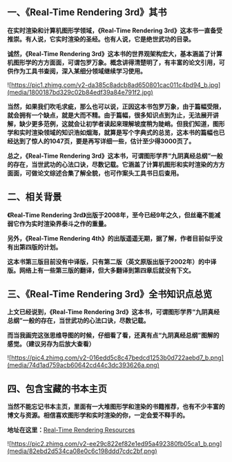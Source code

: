 一、《Real-Time Rendering 3rd》其书
-----------------------------------

**在实时渲染和计算机图形学领域，《Real-Time Rendering
3rd》这本书一直备受推崇。有人说，它实时渲染的圣经。也有人说，它是绝世武功的目录。**

**诚然，《Real-Time Rendering
3rd》这本书的世界观架构宏大，基本涵盖了计算机图形学的方方面面，可谓包罗万象。概念讲得清楚明了，有丰富的论文引用，可供作为工具书查阅，深入某细分领域继续学习使用。**

![https://pic1.zhimg.com/v2-da385c8adcb8ad650801cac011c4bd94_b.jpg](media/1800187bd329c02b84edf39a84e791f2.jpg)

**当然，如果我们吹毛求疵，那么也可以说，正因这本书包罗万象，由于篇幅受限，就会拥有一个缺点，就是大而不精。由于篇幅，很多知识点到为止，无法展开讲解，缺少更多范例，这就会让初学者读起来理解坡度稍为陡峭。但我们知道，图形学和实时渲染领域的知识浩如烟海，就算是写个字典式的总览，这本书的篇幅也已经达到了惊人的1047页，要是再写详细一些，估计至少得3000页了。**

**总之，《Real-Time Rendering
3rd》这本书，可谓图形学界“九阴真经总纲”一般的存在，当世武功的心法口诀，尽数记载。它涵盖了计算机图形和实时渲染的方方面面，可做论文综述合集了解全貌，也可作案头工具书日后查用。**

  
  
  


二、相关背景
------------

**《Real-Time Rendering
3rd》出版于2008年，至今已经9年之久，但丝毫不能减弱它作为实时渲染界泰斗之作的重量。**

**另外，《Real-Time Rendering
4th》的出版遥遥无期，据了解，作者目前似乎没有出第四版的计划。**

**这本书第三版目前没有中译版，只有第二版（英文原版出版于2002年）的中译版。网络上有一些第三版的翻译，但大多翻译到第四章后就没有下文。**

  
  
  


三、《Real-Time Rendering 3rd》全书知识点总览
---------------------------------------------

**上文已经说到，《Real-Time Rendering
3rd》这本书，可谓图形学界“九阴真经总纲”一般的存在，当世武功的心法口诀，尽数记载。**

**而当我画完这张思维导图的时候，仔细看了看，还真有点“九阴真经总纲”图解的感觉。（建议另存为后放大查看）**

![https://pic4.zhimg.com/v2-016edd5c8c47bedcd1253b0d722aebd7_b.png](media/74d1ad759acb60642cd44c3dc393626a.png)

  
  


四、包含宝藏的书本主页
----------------------

**当然不能忘记书本主页，里面有一大堆图形学和渲染的书籍推荐，也有不少丰富的博文与资源。相信喜欢图形学和实时渲染的你，一定会爱不释手的。**

**地址在这里：**[Real-Time Rendering
Resources](http://link.zhihu.com/?target=http%3A//www.realtimerendering.com/)

![https://pic2.zhimg.com/v2-ee29c822ef82e1ed95a492380fb05ca1_b.png](media/82ebd2d534ca08e0c6c198ddd7cdc2bf.png)
